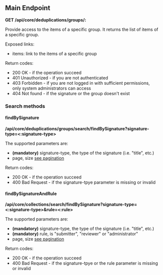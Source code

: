 ## Main Endpoint
**GET /api/core/deduplications/groups/<signature-type>:<group-checksum>**

Provide access to the items of a specific group. It returns the list of items of a specific group.

Exposed links:
* items: link to the items of a specific group

Return codes:
* 200 OK - if the operation succeed
* 401 Unauthorized - if you are not authenticated
* 403 Forbidden - if you are not logged in with sufficient permissions, only system administrators can access
* 404 Not found - if the signature or the group doesn't exist

### Search methods
#### findBySignature
**/api/core/deduplications/groups/search/findBySignature?signature-type=<:signature-type>**

The supported parameters are:
* **(mandatory)** signature-type, the type of the signature (i.e. "title", etc.)
* page, size [see pagination](README.md#Pagination)

Return codes:
* 200 OK - if the operation succeed
* 400 Bad Request - if the signature-tpye parameter is missing or invalid

#### findBySignatureAndRule
**/api/core/collections/search/findBySignature?signature-type=<:signature-type>&rule=<:rule>**

The supported parameters are:
* **(mandatory)** signature-type, the type of the signature (i.e. "title", etc.)
* **(mandatory)** rule, is "submitter", "reviewer" or "administrator"
* page, size [see pagination](README.md#Pagination)

Return codes:
* 200 OK - if the operation succeed
* 400 Bad Request - if the signature-tpye or the rule parameter is missing or invalid
